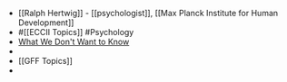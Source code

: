 - [[Ralph Hertwig]] - [[psychologist]], [[Max Planck Institute for Human Development]]
- #[[ECCII Topics]] #Psychology
- [What We Don't Want to Know](https://www.vice.com/en/article/dypybk/what-we-dont-want-to-know?utm_source=pocket&utm_medium=email&utm_campaign=pockethits)
-
- [[GFF Topics]]
-